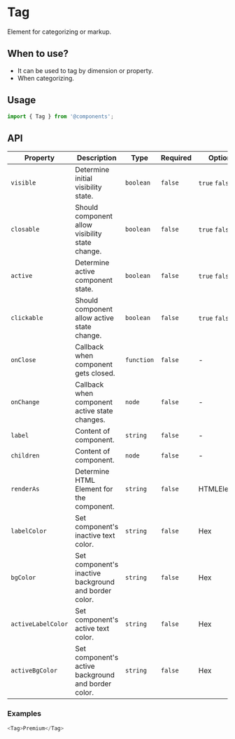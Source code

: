 # Tag

Element for categorizing or markup.

## When to use?

- It can be used to tag by dimension or property.
- When categorizing.

## Usage

```js
import { Tag } from '@components';
```

## API

| Property | Description | Type | Required | Options | Default |
|---|---|---|---|---|---|
| ``visible`` | Determine initial visibility state. | ``boolean`` | ``false`` | ``true`` ``false`` | ``true`` |
| ``closable`` | Should component allow visibility state change. | ``boolean`` | ``false`` | ``true`` ``false`` | ``false`` |
| ``active`` | Determine active component state. | ``boolean`` | ``false`` | ``true`` ``false`` | ``false`` |
| ``clickable`` | Should component allow active state change. | ``boolean`` | ``false`` | ``true`` ``false`` | ``false`` |
| ``onClose`` | Callback when component gets closed. | ``function`` | ``false`` | - | - |
| ``onChange`` | Callback when component active state changes. | ``node`` | ``false`` | - | - |
| ``label`` | Content of component. | ``string`` | ``false`` | - | - |
| ``children`` | Content of component. | ``node`` | ``false`` | - | - |
| ``renderAs`` | Determine HTML Element for the component. | ``string`` | ``false`` | HTMLElement | ``div`` |
| ``labelColor`` | Set component's inactive text color. | ``string`` | ``false`` | Hex | theme text primary |
| ``bgColor`` | Set component's inactive background and border color. | ``string`` | ``false`` | Hex | - |
| ``activeLabelColor`` | Set component's active text color. | ``string`` | ``false`` | Hex | theme text primary |
| ``activeBgColor`` | Set component's active background and border color. | ``string`` | ``false`` | Hex | theme text secondary |



### Examples

```js
<Tag>Premium</Tag>
```

<!-- STORY -->

<br />
